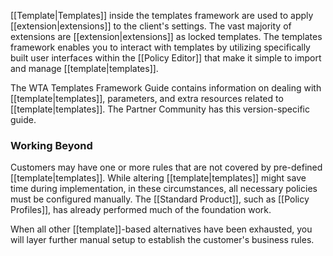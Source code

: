 [[Template|Templates]] inside the templates framework are used to apply [[extension|extensions]] to the client's settings. The vast majority of extensions are [[extension|extensions]] as locked templates. The templates framework enables you to interact with templates by utilizing specifically built user interfaces within the [[Policy Editor]] that make it simple to import and manage [[template|templates]].

The WTA Templates Framework Guide contains information on dealing with [[template|templates]], parameters, and extra resources related to [[template|templates]]. The Partner Community has this version-specific guide.

### Working Beyond

Customers may have one or more rules that are not covered by pre-defined [[template|templates]]. While altering [[template|templates]] might save time during implementation, in these circumstances, all necessary policies must be configured manually. The [[Standard Product]], such as [[Policy Profiles]], has already performed much of the foundation work.


When all other [[template]]-based alternatives have been exhausted, you will layer further manual setup to establish the customer's business rules.